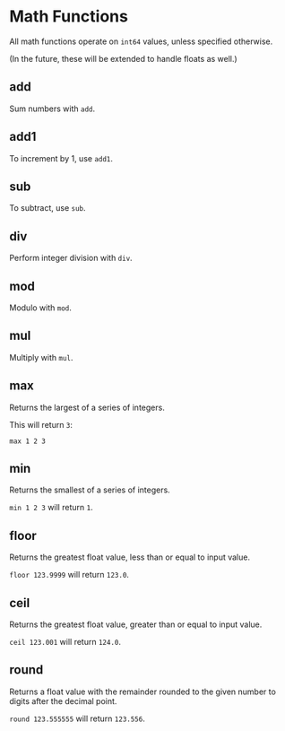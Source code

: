 # Math Functions

All math functions operate on `int64` values, unless specified otherwise.

(In the future, these will be extended to handle floats as well.)

## add

Sum numbers with `add`.

## add1

To increment by 1, use `add1`.

## sub

To subtract, use `sub`.

## div

Perform integer division with `div`.

## mod

Modulo with `mod`.

## mul

Multiply with `mul`.

## max

Returns the largest of a series of integers.

This will return `3`:

```
max 1 2 3
```

## min

Returns the smallest of a series of integers.

`min 1 2 3` will return `1`.

## floor

Returns the greatest float value, less than or equal to input value.

`floor 123.9999` will return `123.0`.

## ceil

Returns the greatest float value, greater than or equal to input value.

`ceil 123.001` will return `124.0`.

## round

Returns a float value with the remainder rounded to the given number to digits after the decimal point.

`round 123.555555` will return `123.556`.
